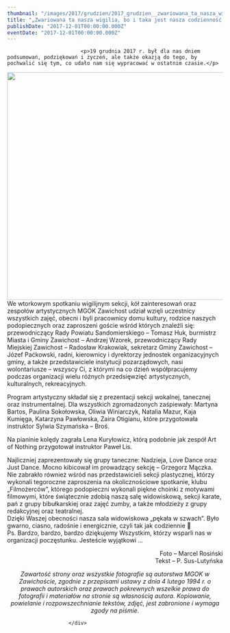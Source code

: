 ```yaml
---
thumbnail: "/images/2017/grudzien/2017_grudzien__zwariowana_ta_nasza_wigilia_bo_i_taka_jest_nasza_codzienno_2017_12__zwariowana_ta_nasza_wigilia_bo_i_taka_jest_nasza_codzienno_stron1-1.jpg"
title: "„Zwariowana ta nasza wigilia, bo i taka jest nasza codzienność …”"
publishDate: "2017-12-01T00:00:00.000Z"
eventDate: "2017-12-01T00:00:00.000Z"
---
```


<div class="entry-content">
							
							<p>19 grudnia 2017 r. był dla nas dniem podsumowań, podziękowań i życzeń, ale także okazją do tego, by pochwalić się tym, co udało nam się wypracować w ostatnim czasie.</p>
<p><img fetchpriority="high" decoding="async" src="/images/2017/grudzien/2017_grudzien__zwariowana_ta_nasza_wigilia_bo_i_taka_jest_nasza_codzienno_2017_12__zwariowana_ta_nasza_wigilia_bo_i_taka_jest_nasza_codzienno_stron1-1.jpg" alt="" width="800" height="531" class="aligncenter size-full wp-image-5496" srcset="/images/2017/grudzien/2017_grudzien__zwariowana_ta_nasza_wigilia_bo_i_taka_jest_nasza_codzienno_2017_12__zwariowana_ta_nasza_wigilia_bo_i_taka_jest_nasza_codzienno_stron1-1.jpg 800w, /images/2017/grudzien/stron1-1-300x199.jpg 300w, /images/2017/grudzien/stron1-1-768x510.jpg 768w" sizes="(max-width: 800px) 100vw, 800px"><br>
We wtorkowym spotkaniu wigilijnym sekcji, kół zainteresowań oraz zespołów artystycznych MGOK Zawichost udział wzięli uczestnicy wszystkich zajęć, obecni i byli pracownicy domu kultury, rodzice naszych podopiecznych oraz zaproszeni goście wśród których znaleźli się: przewodniczący Rady Powiatu Sandomierskiego – Tomasz Huk, burmistrz Miasta i Gminy Zawichost – Andrzej Wzorek, przewodniczący Rady Miejskiej Zawichost – Radosław Krakowiak, sekretarz Gminy Zawichost – Józef Paćkowski, radni, kierownicy i dyrektorzy jednostek organizacyjnych gminy, a także przedstawiciele instytucji pozarządowych, nasi wolontariusze – wszyscy Ci, z którymi na co dzień współpracujemy podczas organizacji wielu różnych przedsięwzięć artystycznych, kulturalnych, rekreacyjnych.</p>
<p>Program artystyczny składał się z prezentacji sekcji wokalnej, tanecznej oraz instrumentalnej. Dla wszystkich zgromadzonych zaśpiewały: Martyna Bartos, Paulina Sokołowska, Oliwia Winiarczyk, Natalia Mazur, Kaja Kumięga, Katarzyna Pawłowska, Zaira Otigianu, które przygotowała instruktor Sylwia Szymańska – Broś.</p>
<p>Na pianinie kolędy zagrała Lena Kuryłowicz, którą podobnie jak zespół Art of Nothing przygotował instruktor Paweł Lis.</p>
<p>Najliczniej zaprezentowały się grupy taneczne: Nadzieja, Love Dance oraz Just Dance. Mocno kibicował im prowadzący sekcję – Grzegorz Mączka.<br>
Nie zabrakło również wśród nas przedstawicieli sekcji plastycznej, którzy wykonali tegoroczne zaproszenia na okolicznościowe spotkanie, klubu „Filmożerców”, którego podopieczni wykonali piękne choinki z motywami filmowymi, które świątecznie zdobią naszą salę widowiskową, sekcji karate, pań z grupy bibułkarskiej oraz zajęć zumby, a także młodzieży z grupy redakcyjnej oraz teatralnej.<br>
Dzięki Waszej obecności nasza sala widowiskowa „pękała w szwach”. Było gwarno, ciasno, radośnie i energicznie, czyli tak jak codziennie <br>
Ps. Bardzo, bardzo, bardzo dziękujemy Wszystkim, którzy wsparli nas w organizacji poczęstunku. Jesteście wyjątkowi …</p>
<p style="text-align: right;">Foto – Marcel Rosiński<br>
Tekst – P. Sus-Lutyńska</p>
<p style="text-align: center;">
</p><p style="text-align: center;"><em>Zawartość strony oraz wszystkie fotografie są autorstwa MGOK w Zawichoście, zgodnie z przepisami ustawy z dnia 4 lutego 1994 r. o prawach autorskich oraz prawach pokrewnych wszelkie prawa do fotografii i materiałów na stronie są własnością autora. Kopiowanie, powielanie i rozpowszechnianie tekstów, zdjęć, jest zabronione i wymaga zgody na piśmie.</em></p>
						
						</div>
